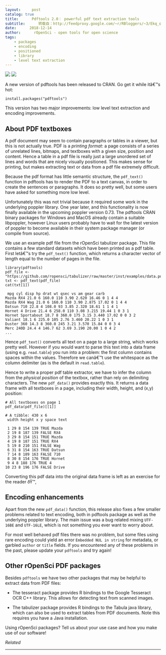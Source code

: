 ```yaml
---
layout:     post
catalog: true
title:      Pdftools 2.0： powerful pdf text extraction tools
subtitle:      转载自：http://feedproxy.google.com/~r/RBloggers/~3/Ekq_ofc5biA/
date:      2018-12-14
author:      rOpenSci - open tools for open science
tags:
    - packages
    - encoding
    - positioned
    - library
    - level text extraction
---
```






 ![](https://i0.wp.com/cdn.flipsnack.com/blog/wp-content/uploads/2017/10/09164009/page-turning-pdf.jpg?w=456&ssl=1)
![](https://i0.wp.com/cdn.flipsnack.com/blog/wp-content/uploads/2017/10/09164009/page-turning-pdf.jpg?w=456&ssl=1)


A new version of pdftools has been released to CRAN. Go get it while itâ€™s hot:

```
install.packages("pdftools")

```

This version has two major improvements: low level text extraction and encoding improvements.

## About PDF textboxes

A pdf document may seem to contain paragraphs or tables in a viewer, but this is not actually true. PDF is a *printing format*: a page consists of a series of unrelated lines, bitmaps, and textboxes with a given size, position and content. Hence a table in a pdf file is really just a large unordered set of lines and words that are nicely visually positioned. This makes sense for printing, but makes extracting text or data from a pdf file extremely difficult.

Because the pdf format has little semantic structure, the `pdf_text()` function in pdftools has to render the PDF to a text canvas, in order to create the sentences or paragraphs. It does so pretty well, but some users have asked for something more low level.


Unfortunately this was not trivial because it required some work in the underlying poppler library. One year later, and this functionality is now finally available in the upcoming poppler version 0.73. The pdftools CRAN binary packages for Windows and MacOS already contain a suitable libpoppler, however Linux users probably have to wait for the latest version of poppler to become available in their system package manager (or compile from source).

We use an example pdf file from the rOpenSci tabulizer package. This file contains a few standard datasets which have been printed as a pdf table. First letâ€™s try the `pdf_text()` function, which returns a character vector of length equal to the number of pages in the file.

```
library(pdftools)
pdf_file <- "https://github.com/ropensci/tabulizer/raw/master/inst/examples/data.pdf"
txt <- pdf_text(pdf_file)
cat(txt[1])

```

```
 mpg cyl disp hp drat wt qsec vs am gear carb
Mazda RX4 21.0 6 160.0 110 3.90 2.620 16.46 0 1 4 4
Mazda RX4 Wag 21.0 6 160.0 110 3.90 2.875 17.02 0 1 4 4
Datsun 710 22.8 4 108.0 93 3.85 2.320 18.61 1 1 4 1
Hornet 4 Drive 21.4 6 258.0 110 3.08 3.215 19.44 1 0 3 1
Hornet Sportabout 18.7 8 360.0 175 3.15 3.440 17.02 0 0 3 2
Valiant 18.1 6 225.0 105 2.76 3.460 20.22 1 0 3 1
Duster 360 14.3 8 360.0 245 3.21 3.570 15.84 0 0 3 4
Merc 240D 24.4 4 146.7 62 3.69 3.190 20.00 1 0 4 2
...

```

Hence `pdf_text()` converts all text on a page to a large string, which works pretty well. However if you would want to parse this text into a data frame (using e.g. `read.table`) you run into a problem: the first column contains spaces within the values. Therefore we canâ€™t use the whitespace as the column delimiter (as is the default in `read.table`).

Hence to write a proper pdf table extractor, we have to infer the column from the *physical position* of the textbox, rather than rely on delimiting characters. The new `pdf_data()` provides exactly this. It returns a data frame with all textboxes in a page, including their width, height, and (x,y) position:

```
# All textboxes on page 1
pdf_data(pdf_file)[[1]]

```

```
# A tibble: 430 x 6
 width height x y space text 
 
 1 29 8 154 139 TRUE Mazda 
 2 19 8 187 139 FALSE RX4 
 3 29 8 154 151 TRUE Mazda 
 4 19 8 187 151 TRUE RX4 
 5 19 8 210 151 FALSE Wag 
 6 31 8 154 163 TRUE Datsun
 7 14 8 189 163 FALSE 710 
 8 30 8 154 176 TRUE Hornet
 9 4 8 188 176 TRUE 4 
10 23 8 196 176 FALSE Drive 

```

Converting this pdf data into the original data frame is left as an exercise for the reader ðŸ™‚

## Encoding enhancements

Apart from the new `pdf_data()` function, this release also fixes a few smaller problems related to text encoding, both in pdftools package as well as the underlying poppler library. The main issue was a bug related mixing `UTF-16BE` and `UTF-16LE`, which is not something you ever want to worry about.

For most well behaved pdf files there was no problem, but some files using rare encoding could yield an error `Embedded NUL in string` for metadata, or garbled `author` or `title` fields. If you encountered any of these problems in the past, please update your `pdftools` and try again!

## Other rOpenSci PDF packages

Besides `pdftools` we have two other packages that may be helpful to extract data from PDF files:

- The tesseract package provides R bindings to the Google Tesseract OCR C++ library. This allows for detecting text from scanned images.

- The tabulizer package provides R bindings to the Tabula java library, which can also be used to extract tables from PDF documents. Note this requires you have a Java installation.


Using rOpenSci packages? Tell us about your use case and how you make use of our software!


*Related*








---
